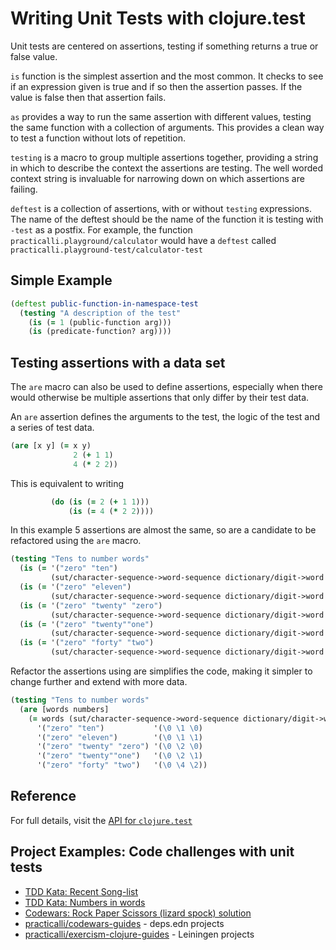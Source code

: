 # Writing Unit Tests with clojure.test
Unit tests are centered on assertions, testing if something returns a true or false value.

`is` function is the simplest assertion and the most common.  It checks to see if an expression given is true and if so then the assertion passes.  If the value is false then that assertion fails.

`as` provides a way to run the same assertion with different values, testing the same function with a collection of arguments.  This provides a clean way to test a function without lots of repetition.

`testing` is a macro to group multiple assertions together, providing a string in which to describe the context the assertions are testing.  The well worded context string is invaluable for narrowing down on which assertions are failing.

`deftest` is a collection of assertions, with or without `testing` expressions.  The name of the deftest should be the name of the function it is testing with `-test` as a postfix.  For example, the function `practicalli.playground/calculator` would have a `deftest` called `practicalli.playground-test/calculator-test`

## Simple Example
```clojure
(deftest public-function-in-namespace-test
  (testing "A description of the test"
    (is (= 1 (public-function arg)))
    (is (predicate-function? arg))))
```

## Testing assertions with a data set
The `are` macro can also be used to define assertions, especially when there would otherwise be multiple assertions that only differ by their test data.

An `are` assertion defines the arguments to the test, the logic of the test and a series of test data.
```clojure
(are [x y] (= x y)
              2 (+ 1 1)
              4 (* 2 2))
```

This is equivalent to writing

```clojure
         (do (is (= 2 (+ 1 1)))
             (is (= 4 (* 2 2))))
```

In this example 5 assertions are almost the same, so are a candidate to be refactored using the `are` macro.
```clojure
(testing "Tens to number words"
  (is (= '("zero" "ten")
         (sut/character-sequence->word-sequence dictionary/digit->word '(\0 \1 \0))))
  (is (= '("zero" "eleven")
         (sut/character-sequence->word-sequence dictionary/digit->word '(\0 \1 \1))))
  (is (= '("zero" "twenty" "zero")
         (sut/character-sequence->word-sequence dictionary/digit->word '(\0 \2 \0))))
  (is (= '("zero" "twenty""one")
         (sut/character-sequence->word-sequence dictionary/digit->word '(\0 \2 \1))))
  (is (= '("zero" "forty" "two")
         (sut/character-sequence->word-sequence dictionary/digit->word '(\0 \4 \2)))))
```

Refactor the assertions using are simplifies the code, making it simpler to change further and extend with more data.
```clojure
(testing "Tens to number words"
  (are [words numbers]
    (= words (sut/character-sequence->word-sequence dictionary/digit->word numbers))
      '("zero" "ten")           '(\0 \1 \0)
      '("zero" "eleven")        '(\0 \1 \1)
      '("zero" "twenty" "zero") '(\0 \2 \0)
      '("zero" "twenty""one")   '(\0 \2 \1)
      '("zero" "forty" "two")   '(\0 \4 \2))
```


## Reference
For full details, visit the [API for `clojure.test`](https://clojure.github.io/clojure/clojure.test-api.html)

## Project Examples: Code challenges with unit tests
* [TDD Kata: Recent Song-list](/simple-projects/tdd-kata/recent-song-list.md)
* [TDD Kata: Numbers in words](https://github.com/practicalli/numbers-to-words)
* [Codewars: Rock Paper Scissors (lizard spock) solution](https://github.com/practicalli/codewars-guides/tree/develop/rock-paper-scissors)
* [practicalli/codewars-guides](https://github.com/practicalli/codewars-guides) - deps.edn projects
* [practicalli/exercism-clojure-guides](https://github.com/practicalli/exercism-clojure-guides) - Leiningen projects
